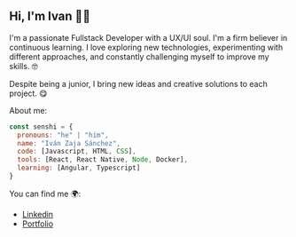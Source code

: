 ## Hi, I'm Ivan 👋😎

I'm a passionate Fullstack Developer with a UX/UI soul. 
I'm a firm believer in continuous learning. I love exploring new technologies, 
experimenting with different approaches, and constantly challenging myself to improve my skills. 🤓

Despite being a junior, I bring new ideas and creative solutions to each project. 😋

About me:

```js
const senshi = {
  pronouns: "he" | "him",
  name: "Iván Zaja Sánchez",
  code: [Javascript, HTML, CSS],
  tools: [React, React Native, Node, Docker],
  learning: [Angular, Typescript]
}
```

You can find me 🌍:
  - [Linkedin](https://www.linkedin.com/in/ivan-zaja/)
  - [Portfolio](https://ivanzs-desarrollador-web.netlify.app/)
